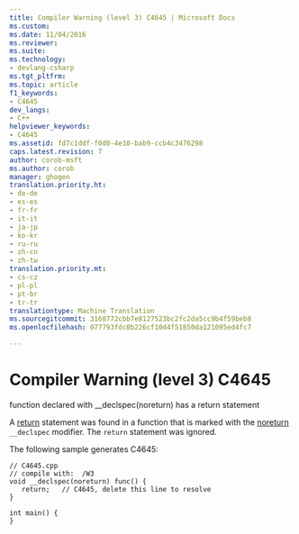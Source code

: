 ```yaml
---
title: Compiler Warning (level 3) C4645 | Microsoft Docs
ms.custom: 
ms.date: 11/04/2016
ms.reviewer: 
ms.suite: 
ms.technology:
- devlang-csharp
ms.tgt_pltfrm: 
ms.topic: article
f1_keywords:
- C4645
dev_langs:
- C++
helpviewer_keywords:
- C4645
ms.assetid: fd7c1ddf-f0d0-4e10-bab9-ccb4c3476298
caps.latest.revision: 7
author: corob-msft
ms.author: corob
manager: ghogen
translation.priority.ht:
- de-de
- es-es
- fr-fr
- it-it
- ja-jp
- ko-kr
- ru-ru
- zh-cn
- zh-tw
translation.priority.mt:
- cs-cz
- pl-pl
- pt-br
- tr-tr
translationtype: Machine Translation
ms.sourcegitcommit: 3168772cbb7e8127523bc2fc2da5cc9b4f59beb8
ms.openlocfilehash: 077793fdc0b226cf10d4f51850da121095ed4fc7

---
```

# <a name="compiler-warning-level-3-c4645"></a>Compiler Warning (level 3) C4645
function declared with __declspec(noreturn) has a return statement  
  
 A [return](../../cpp/return-statement-in-program-termination-cpp.md) statement was found in a function that is marked with the [noreturn](../../cpp/noreturn.md) `__declspec` modifier. The `return` statement was ignored.  
  
 The following sample generates C4645:  
  
```  
// C4645.cpp  
// compile with:  /W3  
void __declspec(noreturn) func() {  
   return;   // C4645, delete this line to resolve  
}  
  
int main() {  
}  
```


<!--HONumber=Jan17_HO4-->


